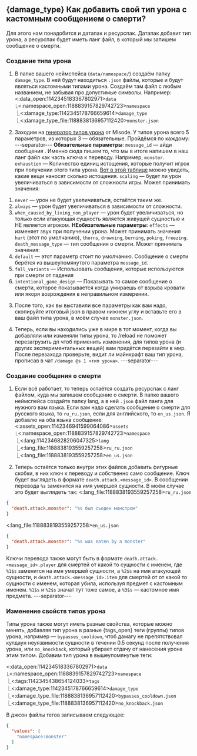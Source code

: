 ## {damage_type} Как добавить свой тип урона с кастомным сообщением о смерти?
Для этого нам понадобится и датапак и ресурспак. Датапак добавит тип урона, а ресурспак будет иметь ланг файл, в который мы запишем сообщение о смерти.
### Создание типа урона
1. В папке вашего неймспейса (`data/namespace/`) создаём папку `damage_type`. В ней будут находиться `.json` файлы, которые и будут являться кастомными типами урона. Создаём там файл с любым названием, не забывая про допустимые символы. Например:
<:data_open:1142345183367802971>`data`
⎿<:namespace_open:1188839157829742723>`namespace`
　⎿<:damage_type:1142345178766659614>`damage_type`
　　⎿<:damage_type_file:1188838136957112420>`monster.json`

2. Заходим на [генератор типов урона](https://misode.github.io/damage-type/) от Misode. У типов урона всего 5 параметров, из которых 3 — обязательные. Пройдёмся по каждому:
---separator---
**Обязательные параметры**:
`message_id` — айди сообщения . Именно сюда пишем то, что мы в итоге напишем в наш ланг файл как часть ключа к переводу. Например, `monster`.
`exhaustion` — Количество единиц истощения, которые получит игрок при получении этого типа урона. [Вот в этой таблице](<https://minecraft.wiki/w/Hunger#Exhaustion_level_increase>) можно увидеть, какие вещи наносят сколько истощения.
`scaling` — будет ли урон увеличиваться в зависимости от сложности игры. Может принимать значения:
1) `never` — урон не будет увеличиваться, остаётся таким же.
2) `always` — урон будет увеличиваться в зависимости от сложности.
3) `when_caused_by_living_non_player` — урон будет увеличиваться, но только если атакующая сущность является живущей сущностью и НЕ является игроком.
**НЕобязательные параметры**:
`effects` — изменяет звук при получении урона. Может принимать значения `hurt` (этот по умолчанию), `thorns`, `drowning`, `burning`, `poking`, `freezing`.
`death_message_type` — тип сообщения о смерти. Может принимать значения:
1) `default` — этот параметр стоит по умолчанию. Сообщение о смерти берётся из вышеупомянутого параметра `message_id`.
2) `fall_variants` — Использовать сообщения, которые используются при смерти от падения
3) `intentional_game_design` — Показывать то самое сообщение о смерти, которое показывается когда умираешь от взрыва кровати или якоря возрождения в неправильном измерении.

3. После того, как вы выставили все параметры как вам надо, скопируйте итоговый json в правом нижнем углу и вставьте его в ваш файл типа урона, в моём случае `monster.json`.

4. Теперь, если вы находились уже в мире в тот момент, когда вы добавляли или изменяли типы урона, то /reload не поможет перезагрузить дп чтоб применить изменения, для типов урона (и других экспериментальных вещей) вам придётся перезайти в мир. После перезахода проверьте, видит ли майнкрафт ваш тип урона, прописав в чат `/damage @s 1 <тип урона>`.
---separator---
### Создание сообщения о смерти
1. Если всё работает, то теперь остаётся создать ресурспак с ланг файлом, куда мы запишем сообщение о смерти. В папке вашего неймспейса создайте папку lang, а в ней `.json` файл ланга для нужного вам языка. Если вам надо сделать сообщение о смерти для русского языка, то `ru_ru.json`, если для английского, то `en_us.json`. Я добавлю на оба языка сообщение:
<:assets_open:1142346941599064086>`assets`
⎿<:namespace_open:1188839157829742723>`namespace`
　⎿<:lang:1142346828206047325>`lang`
　　⎿<:lang_file:1188838193559257258>`ru_ru.json`
　　⎿<:lang_file:1188838193559257258>`en_us.json`

2. Теперь остаётся только внутри этих файлов добавить фигурные скобки, в них ключ к переводу и собственно само сообщение. Ключ будет выглядеть в формате `death.attack.<message_id>`. В сообщении перевода `%s` заменится на имя умершей сущности. В моём случае это будет выглядеть так:
<:lang_file:1188838193559257258>`ru_ru.json`
```json
{
  "death.attack.monster": "%s был съеден монстром"
}
```
<:lang_file:1188838193559257258>`en_us.json`
```json
{
  "death.attack.monster": "%s was eaten by a monster"
}
```
Ключи перевода также могут быть в формате `death.attack.<message_id>.player` для смертей от какой то сущности с именем, где `%1$s` заменится на имя умершей сущности, а `%2$s` на имя атакующей сущности,  и `death.attack.<message_id>.item` для смертей от  от какой то сущности с именем, которая убила, используя предмет с кастомным именем. `%1$s` и `%2$s` значат тут тоже самое, а `%3$s` — кастомное имя предмета.
---separator---
### Изменение свойств типов урона
Типы урона также могут иметь разные свойства, которые можно менять, добавляя тип урона в разные {tags_open} теги (группы) типов урона, например — `bypasses_cooldown`, чтоб дамагу не препятствовал кулдаун неуязвимости сущности в течении 0.5 секунд после получения урона, или `no_knockback`, который убирает отдачу от нанесения урона этим типом. Добавим тип урона в вышеупомянутые теги:

<:data_open:1142345183367802971>`data`
⎿<:namespace_open:1188839157829742723>`namespace`
　⎿<:tags:1142345438654124033>`tags`
　　⎿<:damage_type:1142345178766659614>`damage_type`
　　　⎿<:damage_type_file:1188838136957112420>`bypasses_cooldown.json`
　　　⎿<:damage_type_file:1188838136957112420>`no_knockback.json`

В джсон файлы тегов записываем следующее:
```json
{
  "values": [
    "namespace:monster"
  ]
}
```